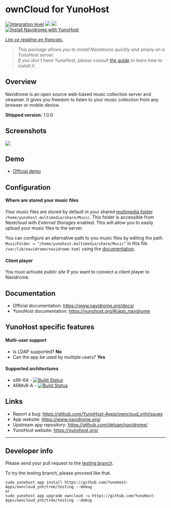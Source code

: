 # ownCloud for YunoHost

[![Integration level](https://dash.yunohost.org/integration/owncloud.svg)](https://dash.yunohost.org/appci/app/owncloud) ![](https://ci-apps.yunohost.org/ci/badges/owncloud.status.svg) ![](https://ci-apps.yunohost.org/ci/badges/owncloud.maintain.svg)  
[![Install Navidrome with YunoHost](https://install-app.yunohost.org/install-with-yunohost.svg)](https://install-app.yunohost.org/?app=owncloud)

*[Lire ce readme en français.](./README_fr.md)*

> *This package allows you to install Navidrome quickly and simply on a YunoHost server.  
If you don't have YunoHost, please consult [the guide](https://yunohost.org/#/install) to learn how to install it.*

## Overview
Navidrome is an open source web-based music collection server and streamer. It gives you freedom to listen to your music collection from any browser or mobile device.

**Shipped version:** 1.0.0

## Screenshots

![](https://owncloud.com/wp-content/uploads/2020/12/owncloud-vue.js-interface-1280x824.png)

## Demo

* [Official demo](https://demo.navidrome.org/app/#/login)

## Configuration

#### Where are stored your music files

Your music files are stored by default in your shared [multimedia folder](https://github.com/YunoHost-Apps/yunohost.multimedia) `/home/yunohost.multimedia/share/Music`. This folder is accessible from Nextcloud with *External Storages* enabled. This will allow you to easily upload your music files to the server.

You can configure an alternative path to you music files by editing the path `MusicFolder = "/home/yunohost.multimedia/share/Music"` in this file `/var/lib/navidrome/navidrome.toml` using the [documentation](https://www.navidrome.org/docs/usage/configuration-options/).

#### Client player

You must activate *public site* if you want to connect a client player to Navidrome.

## Documentation

 * Official documentation: https://www.navidrome.org/docs/
 * YunoHost documentation: https://yunohost.org/#/app_navidrome

## YunoHost specific features

#### Multi-user support

* Is LDAP supported? **No**
* Can the app be used by multiple users? **Yes**

#### Supported architectures

* x86-64 - [![Build Status](https://ci-apps.yunohost.org/ci/logs/owncloud%20%28Apps%29.svg)](https://ci-apps.yunohost.org/ci/apps/owncloud/)
* ARMv8-A - [![Build Status](https://ci-apps-arm.yunohost.org/ci/logs/owncloud%20%28Apps%29.svg)](https://ci-apps-arm.yunohost.org/ci/apps/owncloud/)

## Links

 * Report a bug: https://github.com/YunoHost-Apps/owncloud_ynh/issues
 * App website: https://www.navidrome.org/
 * Upstream app repository: https://github.com/deluan/navidrome/
 * YunoHost website: https://yunohost.org/

---

## Developer info

Please send your pull request to the [testing branch](https://github.com/YunoHost-Apps/owncloud_ynh/tree/testing).

To try the testing branch, please proceed like that.
```
sudo yunohost app install https://github.com/YunoHost-Apps/owncloud_ynh/tree/testing --debug
or
sudo yunohost app upgrade owncloud -u https://github.com/YunoHost-Apps/owncloud_ynh/tree/testing --debug
```
